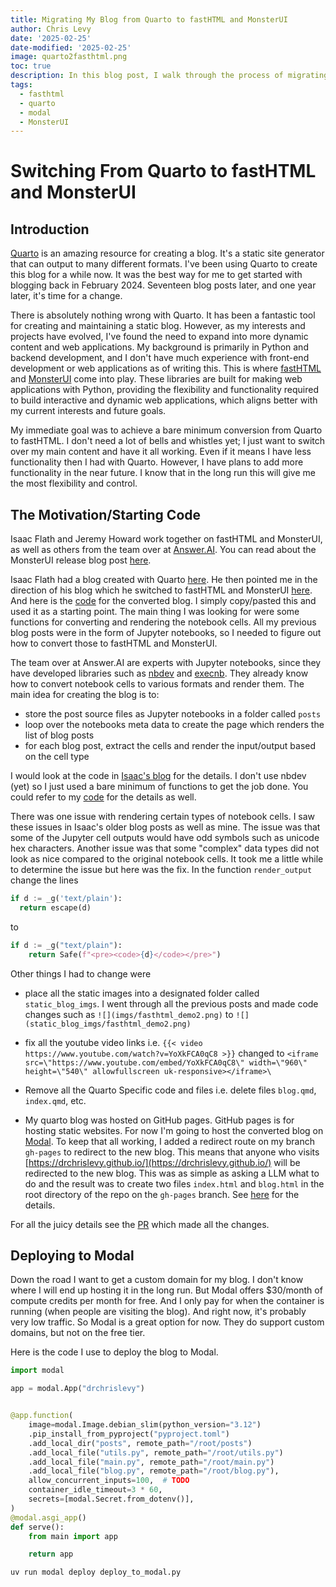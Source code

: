```yaml
---
title: Migrating My Blog from Quarto to fastHTML and MonsterUI
author: Chris Levy
date: '2025-02-25'
date-modified: '2025-02-25'
image: quarto2fasthtml.png
toc: true
description: In this blog post, I walk through the process of migrating my blog from Quarto to fastHTML.
tags:
  - fasthtml
  - quarto
  - modal
  - MonsterUI
---
```



# Switching From Quarto to fastHTML and MonsterUI

## Introduction

[Quarto](https://quarto.org/) is an amazing resource for creating a blog. 
It's a static site generator that can output to many different formats.
I've been using Quarto to create this blog for a while now. It was the best way for me to get started with blogging
back in February 2024. Seventeen blog posts later, and one year later, it's time for a change.

There is absolutely nothing wrong with Quarto. It has been a fantastic tool for creating and maintaining a static blog. However, as my interests and projects have evolved, I've found the need to expand into more dynamic content and web applications. My background is primarily in Python and backend development, and I don't have much experience with front-end development or web applications as of writing this. This is where [fastHTML](https://docs.fastht.ml/) and [MonsterUI](https://monsterui.answer.ai/) come into play. These libraries are built for making web applications with Python, providing the flexibility and functionality required to build interactive and dynamic web applications, which aligns better with my current interests and future goals. 

My immediate goal was to achieve a bare minimum conversion from Quarto to fastHTML. I don't need a lot of bells and whistles yet; I just want to switch over my main content and have it all working. Even if it means I have less functionality then I had with Quarto. However, I have plans to add more functionality in the near future. I know that in the long run this will give me the most flexibility and control.

## The Motivation/Starting Code

Isaac Flath and Jeremy Howard work together on fastHTML and MonsterUI, as well as others from the team over at [Answer.AI](https://answer.ai).
You can read about the MonsterUI release blog post [here](https://www.answer.ai/posts/2025-01-15-monsterui.html). 

Isaac Flath had a blog created with Quarto [here](https://isaac-flath.github.io/website/). He then pointed me in the direction of his blog which he switched to fastHTML and MonsterUI [here](https://isaac.up.railway.app/). And here is the [code](https://github.com/Isaac-Flath/web/blob/main/app/blog.py) for the converted blog. I simply copy/pasted this and used it as a starting point. The main thing I was looking for were some functions for converting and rendering the notebook cells. All my previous blog posts were in the form of Jupyter notebooks, so I needed to figure out how to convert those to fastHTML and MonsterUI.

The team over at Answer.AI are experts with Jupyter notebooks, since they have developed libraries such as 
[nbdev](https://nbdev.fast.ai/) and [execnb](https://github.com/fastai/execnb). They already know how to convert notebook
cells to various formats and render them. The main idea for creating the blog is to:

- store the post source files as Jupyter notebooks in a folder called `posts`
- loop over the notebooks meta data to create the page which renders the list of blog posts
- for each blog post, extract the cells and render the input/output based on the cell type

I would look at the code in [Isaac's blog](https://github.com/Isaac-Flath/web/blob/main/app/blog.py) for the details.
I don't use nbdev (yet) so I just used a bare minimum of functions to get the job done. You could refer to
my [code](https://github.com/DrChrisLevy/DrChrisLevy.github.io/blob/main/blog.py) for the details as well.

There was one issue with rendering certain types of notebook cells. I saw these issues in Isaac's older blog posts
as well as mine. The issue was that some of the Jupyter cell outputs would have odd symbols such as unicode hex characters.
Another issue was that some "complex" data types did not look as nice compared to the original notebook cells.
It took me a little while to determine the issue but here was the fix. In the function `render_output`
change the lines 

```python
if d := _g('text/plain'):
  return escape(d)
```

to

```python
if d := _g("text/plain"):
    return Safe(f"<pre><code>{d}</code></pre>")
```

Other things I had to change were

- place all the static images into a designated folder called `static_blog_imgs`. I went through all the previous posts and made code changes such as `![](imgs/fasthtml_demo2.png)` to `![](static_blog_imgs/fasthtml_demo2.png)`

- fix all the youtube video links i.e. `{{< video https://www.youtube.com/watch?v=YoXkFCA0qC8 >}}` changed to `<iframe src=\"https://www.youtube.com/embed/YoXkFCA0qC8\" width=\"960\" height=\"540\" allowfullscreen uk-responsive></iframe>\`

- Remove all the Quarto Specific code and files i.e. delete files `blog.qmd`, `index.qmd`, etc.

- My quarto blog was hosted on GitHub pages. GitHub pages is for hosting static websites. For now I'm going to host the converted blog on [Modal](https://modal.com/). To keep that all working, I added a redirect route on my branch `gh-pages` to redirect to the new blog. This means that anyone who visits [https://drchrislevy.github.io/](https://drchrislevy.github.io/) will be redirected to the new blog. This was as simple as asking a LLM what to do and the result was to create two files `index.html` and `blog.html` in the root directory of the repo on the `gh-pages` branch. See [here](https://github.com/DrChrisLevy/DrChrisLevy.github.io/tree/gh-pages) for the details.

For all the juicy details see the [PR]() which made all the changes.

## Deploying to Modal

Down the road I want to get a custom domain for my blog. I don't know where I will end up hosting it in the long run.
But Modal offers $30/month of compute credits per month for free. And I only pay for when the container is running (when people are visiting the blog). And right now, it's probably very low traffic. So Modal is a great option for now. They do support custom domains,
but not on the free tier.

Here is the code I use to deploy the blog to Modal.

```python
import modal

app = modal.App("drchrislevy")


@app.function(
    image=modal.Image.debian_slim(python_version="3.12")
    .pip_install_from_pyproject("pyproject.toml")
    .add_local_dir("posts", remote_path="/root/posts")
    .add_local_file("utils.py", remote_path="/root/utils.py")
    .add_local_file("main.py", remote_path="/root/main.py")
    .add_local_file("blog.py", remote_path="/root/blog.py"),
    allow_concurrent_inputs=100,  # TODO
    container_idle_timeout=3 * 60,
    secrets=[modal.Secret.from_dotenv()],
)
@modal.asgi_app()
def serve():
    from main import app

    return app
```

```bash
uv run modal deploy deploy_to_modal.py
```




